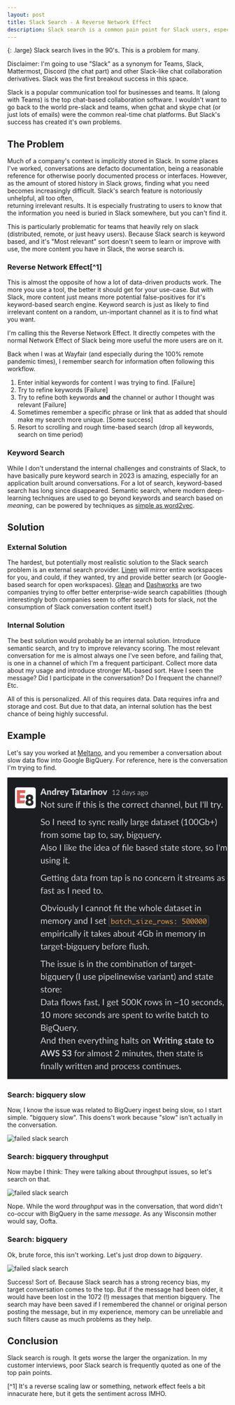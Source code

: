 ```yaml
---
layout: post
title: Slack Search - A Reverse Network Effect
description: Slack search is a common pain point for Slack users, especially the slack's heaviest users.
---
```

{: .large}
Slack search lives in the 90's. This is a problem for many.

Disclaimer: I'm going to use "Slack" as a synonym for Teams, Slack, Mattermost, Discord (the chat part)
and other Slack-like
chat collaboration derivatives. Slack was the first breakout success in this space. 

Slack is a popular communication tool for businesses and teams. It (along with Teams) is the 
top chat-based collaboration software. I wouldn't want to go back to the world pre-slack and teams,
when gchat and skype chat (or just lots of emails) were the common real-time chat platforms. 
But Slack's success has created it's own problems.

## The Problem

Much of a company's context is implicitly stored in Slack. In some places I've worked, conversations are 
defacto documentation, being a reasonable reference for otherwise poorly documented process or interfaces.
However, as the amount of stored history in Slack grows, finding what you need becomes 
increasingly difficult. Slack's search feature is notoriously unhelpful, all too often,  
returning irrelevant results. It is especially frustrating to users to know that 
the information you need is buried in Slack somewhere, but you can't find it.

This is particularly problematic for teams that heavily rely on slack (distributed, remote, or just heavy
users). Because Slack search is keyword based, and it's "Most relevant" sort doesn't seem to learn or
improve with use, the more content you have in Slack, the worse search is. 

### Reverse Network Effect[^1]

This is almost the opposite of how a lot of data-driven products work. The more you use
a tool, the better it should get for your use-case. But with Slack, more content just means more
potential false-positives for it's keyword-based search engine. Keyword search is just as likely
to find irrelevant content on a random, un-important channel as it is to find what you want.

I'm calling this the Reverse Network Effect. It directly competes with the normal Network Effect
of Slack being more useful the more users are on it.

Back when I was at Wayfair (and especially during the 100% remote pandemic times), I remember search for
information often following this workflow. 

1. Enter initial keywords for content I was trying to find. [Failure]
2. Try to refine keywords [Failure]
3. Try to refine both keywords **and** the channel or author I thought was relevant [Failure]
4. Sometimes remember a specific phrase or link that as added that should make my search more unique. [Some success]
5. Resort to scrolling and rough time-based search (drop all keywords, search on time period)

### Keyword Search

While I don't understand the internal challenges and constraints of Slack, to have basically 
pure keyword search in 2023 is amazing, especially for an application built around conversations. 
For a lot of search, keyword-based search has long since disappeared. Semantic search, where 
modern deep-learning techniques are used to go beyond keywords and search based on *meaning*, 
can be powered by techniques as [simple as word2vec](https://towardsdatascience.com/cutting-edge-semantic-search-and-sentence-similarity-53380328c655).

## Solution

### External Solution

The hardest, but potentially most realistic solution to the Slack search problem is an external 
search provider. [Linen](https://www.linen.dev/) will mirror entire workspaces for you, and could, if
they wanted, try and provide better search (or Google-based search for open workspaces). 
[Glean](https://www.glean.com/) and [Dashworks](https://www.dashworks.ai/) are two companies trying 
to offer better enterprise-wide search capabilities (though interestingly both companies seem to 
offer search bots for slack, not the consumption of Slack conversation content itself.)

### Internal Solution

The best solution would probably be an internal solution. Introduce semantic search, and try 
to improve relevancy scoring. The most relevant conversation for me is almost always one I've seen before, 
and failing that, is one in a channel of which I'm a frequent participant. Collect more data about my 
usage and introduce stronger ML-based sort. Have I seen the message? Did I participate in the conversation?
Do I frequent the channel? Etc.

All of this is personalized. All of this requires data. Data requires infra and storage and cost. But 
due to that data, an internal solution has the best chance of being highly successful. 


## Example

Let's say you worked at [Meltano](https://meltano.com/), and you remember 
a conversation about slow data flow into Google BigQuery. For reference, here is the conversation 
I'm trying to find.

![target conversation](/assets/images/2023-03-09/target_convo.png)

### Search: bigquery slow

Now, I know the issue was related to BigQuery ingest being slow, so I start simple. "bigquery slow". This doens't work because "slow" isn't actually in the conversation.

![failed slack search](/assets/images/search_bigquery_slow.png)

### Search: bigquery throughput

Now maybe I think: They were talking about throughput issues, so let's search on that. 

![failed slack search](/assets/images/search_bigquery_throughput.png)

Nope. While the word *throughput* was in the conversation, that word didn't co-occur with BigQuery in the 
same *message*. As any Wisconsin mother would say, Oofta. 

### Search: bigquery

Ok, brute force, this isn't working. Let's just drop down to *bigquery*. 

![failed slack search](/assets/images/search_bigquery_throughput.png)

Success! Sort of. Because Slack search has a strong recency bias, my target
conversation comes to the top. But if the message had been older, it would have
been lost in the 1072 (!) messages that mention bigquery. The search may have been saved
if I remembered the channel or original person posting the message, but in my experience, 
memory can be unreliable and such filters cause as much problems as they help.

## Conclusion

Slack search is rough. It gets worse the larger the organization. In my customer interviews, 
poor Slack search is frequently quoted as one of the top pain points.


[^1] It's a reverse scaling law or something, network effect feels a bit innacurate here, but it gets
the sentiment across IMHO.






